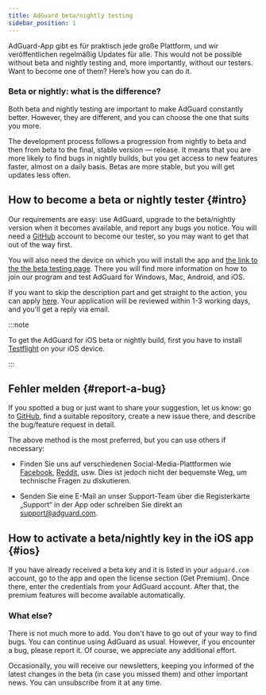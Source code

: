 ```yaml
---
title: AdGuard beta/nightly testing
sidebar_position: 1
---
```


AdGuard-App gibt es für praktisch jede große Plattform, und wir veröffentlichen regelmäßig Updates für alle. This would not be possible without beta and nightly testing and, more importantly, without our testers. Want to become one of them? Here’s how you can do it.

### Beta or nightly: what is the difference?

Both beta and nightly testing are important to make AdGuard constantly better. However, they are different, and you can choose the one that suits you more.

The development process follows a progression from nightly to beta and then from beta to the final, stable version — release. It means that you are more likely to find bugs in nightly builds, but you get access to new features faster, almost on a daily basis. Betas are more stable, but you will get updates less often.

## How to become a beta or nightly tester {#intro}

Our requirements are easy: use AdGuard, upgrade to the beta/nightly version when it becomes available, and report any bugs you notice. You will need a [GitHub](https://github.com/) account to become our tester, so you may want to get that out of the way first.

You will also need the device on which you will install the app and [the link to the the beta testing page](https://adguard.com/beta.html). There you will find more information on how to join our program and test AdGuard for Windows, Mac, Android, and iOS.

If you want to skip the description part and get straight to the action, you can apply [here](https://surveys.adguard.com/beta_testing_program/form.html). Your application will be reviewed within 1-3 working days, and you'll get a reply via email.

:::note

To get the AdGuard for iOS beta or nightly build, first you have to install [Testflight](https://apps.apple.com/app/testflight/id899247664) on your iOS device.

:::

## Fehler melden {#report-a-bug}

If you spotted a bug or just want to share your suggestion, let us know: go to [GitHub](https://github.com/AdguardTeam/), find a suitable repository, create a new issue there, and describe the bug/feature request in detail.

The above method is the most preferred, but you can use others if necessary:

- Finden Sie uns auf verschiedenen Social-Media-Plattformen wie [Facebook](https://www.facebook.com/AdguardEn/), [Reddit](https://www.reddit.com/r/Adguard/), usw. Dies ist jedoch nicht der bequemste Weg, um technische Fragen zu diskutieren.

- Senden Sie eine E-Mail an unser Support-Team über die Registerkarte „Support“ in der App oder schreiben Sie direkt an [support@adguard.com](mailto:support@adguard.com).

## How to activate a beta/nightly key in the iOS app {#ios}

If you have already received a beta key and it is listed in your `adguard.com` account, go to the app and open the license section (Get Premium). Once there, enter the credentials from your AdGuard account. After that, the premium features will become available automatically.

### What else?

There is not much more to add. You don't have to go out of your way to find bugs. You can continue using AdGuard as usual. However, if you encounter a bug, please report it. Of course, we appreciate any additional effort.

Occasionally, you will receive our newsletters, keeping you informed of the latest changes in the beta (in case you missed them) and other important news. You can unsubscribe from it at any time.
